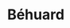 ---
guid: "436c3163a966"
title: "Béhuard"
latlng: "47.379163, -0.644233"
videoId: "yzcPQXxBEzM" 
---